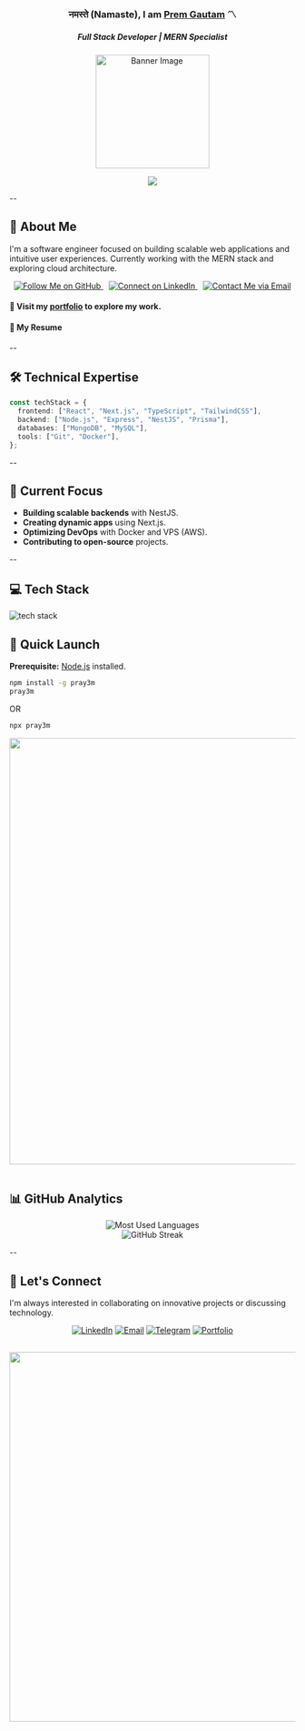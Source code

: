<!---
pray3m/pray3m is a ✨ special ✨ repository because its `README.md` (this file) appears on your GitHub profile.
You can click the Preview link to take a look at your changes.
--->

### <h3 align="center">नमस्ते (Namaste), I am <a href="https://premgautam.com.np/" target="_blank">Prem Gautam</a> 〽️ </h3>

<h5 align="center">  Full Stack Developer | MERN Specialist</h5>
<div align="center">

<!--
  <img width="350" src=" https://user-images.githubusercontent.com/74038190/212749171-b84692a8-2b04-4e3b-93ca-ac14705da224.gif" alt="Banner Image"/> -->

  <img width="200" src="https://user-images.githubusercontent.com/74038190/216655818-2e7b9a31-49bf-4744-85a8-db8a2577c45c.gif" alt="Banner Image"/>
 
  <br/> 
  
  [![](https://visitcount.itsvg.in/api?id=pray3m&icon=5&color=0)](https://visitcount.itsvg.in)
</div>

--

## 🌟 About Me

I'm a software engineer focused on building scalable web applications and intuitive user experiences. Currently working with the MERN stack and exploring cloud architecture.

<div align="center">
  <a href="https://github.com/pray3m" style="margin-right: 10px;">
    <img src="https://img.shields.io/github/followers/pray3m?label=Follow%20Me&style=social" alt="Follow Me on GitHub"/>
  </a>
  <a href="https://linkedin.com/in/pray3m" style="margin-right: 10px;">
    <img src="https://img.shields.io/badge/LinkedIn-Connect-blue?style=social&logo=linkedin" alt="Connect on LinkedIn"/>
  </a>
  <a href="mailto:m.prem.gtm9@gmail.com">
    <img src="https://img.shields.io/badge/Email-Contact%20Me-red?style=social&logo=gmail" alt="Contact Me via Email"/>
  </a>
</div>

#### 💼 Visit my [portfolio](https://premgautam.com.np) to explore my work.

#### 📝 My Resume

--

## 🛠 Technical Expertise

```typescript
const techStack = {
  frontend: ["React", "Next.js", "TypeScript", "TailwindCSS"],
  backend: ["Node.js", "Express", "NestJS", "Prisma"],
  databases: ["MongoDB", "MySQL"],
  tools: ["Git", "Docker"],
};
```

--

## 🔭 Current Focus

- **Building scalable backends** with NestJS.
- **Creating dynamic apps** using Next.js.
- **Optimizing DevOps** with Docker and VPS (AWS).
- **Contributing to open-source** projects.

--

## 💻 Tech Stack

<img src="https://skillicons.dev/icons?i=js,ts,tailwind,react,redux,nodejs,express,nest,mongodb,nextjs,git,prisma,docker&theme=dark" alt="tech stack" />

## 🚀 Quick Launch

**Prerequisite:** [Node.js](https://nodejs.org/) installed.

```bash
npm install -g pray3m
pray3m
```

OR

```bash
npx pray3m
```

<div align="center">
<img width="750" src="https://user-images.githubusercontent.com/74038190/212744287-14f66c13-5458-40dc-9244-8ff533fc8f4a.gif"/>
</div>
<br/>

## 📊 GitHub Analytics

<div align="center">
  <img src="https://github-readme-stats.vercel.app/api/top-langs?username=pray3m&show_icons=true&locale=en&layout=compact&card_width=445&bg_color=151920&border_color=0097B2&title_color=0097B2&text_color=FFFFFF" alt="Most Used Languages" />
</div>
  
<div align="center">
  <img src="https://streak-stats.demolab.com?user=pray3m&hide_border=false&border=0097B2&border_radius=5&card_width=445&background=151920&ring=0097B2&fire=006F83&currStreakNum=006F83&sideNums=006F83&currStreakLabel=FFFFFF&sideLabels=FFFFFF&dates=FFFFFF" alt="GitHub Streak" />
</div>

--

## 🤝 Let's Connect

I'm always interested in collaborating on innovative projects or discussing technology.

<div align="center">

[![LinkedIn](https://img.shields.io/badge/LinkedIn-Prem_Gautam-blue?style=flat-square&logo=linkedin)](https://www.linkedin.com/in/pray3m/)
[![Email](https://img.shields.io/badge/Email-m.prem.gtm9@gmail.com-red?style=flat-square&logo=gmail)](mailto:m.prem.gtm9@gmail.com)
[![Telegram](https://img.shields.io/badge/Telegram-onlyprems-blue?style=flat-square&logo=telegram)](https://t.me/onlyprems)
[![Portfolio](https://img.shields.io/badge/Portfolio-premgautam.com.np-green?style=flat-square&logo=vercel)](https://premgautam.com.np)

## </div>

<div align="center">
<img width="650" src="https://user-images.githubusercontent.com/74038190/212747107-5b654ba5-31c6-4366-b42b-51b822e9bc52.gif"/>
</div>
